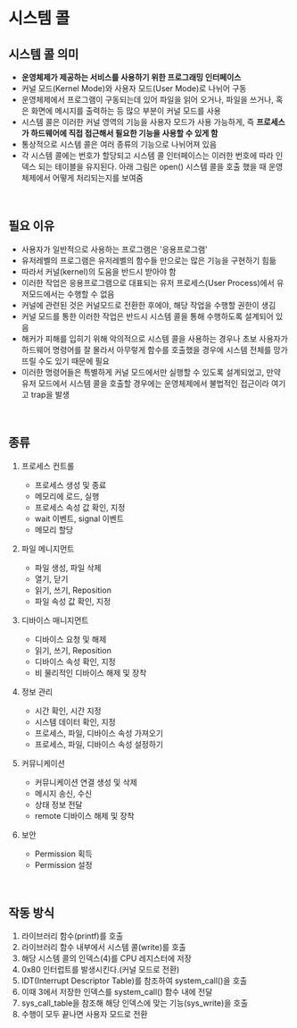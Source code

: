 # 시스템 콜

## 시스템 콜 의미

- **운영체제가 제공하는 서비스를 사용하기 위한 프로그래밍 인터페이스**
- 커널 모드(Kernel Mode)와 사용자 모드(User Mode)로 나뉘어 구동
- 운영체제에서 프로그램이 구동되는데 있어 파일을 읽어 오거나, 파일을 쓰거나, 혹은 화면에 메시지를 출력하는 등 많으 부분이 커널 모드를 사용
- 시스템 콜은 이러한 커널 영역의 기능을 사용자 모드가 사용 가능하게, 즉 **프로세스가 하드웨어에 직접 접근해서 필요한 기능을 사용할 수 있게 함**
- 통상적으로 시스템 콜은 여러 종류의 기능으로 나뉘어져 있음
- 각 시스템 콜에는 번호가 할당되고 시스템 콜 인터페이스는 이러한 번호에 따라 인덱스 되는 테이블을 유지된다. 아래 그림은 open() 시스템 콜을 호출 했을 때 운영체제에서 어떻게 처리되는지를 보여줌

<br/>

## 필요 이유

- 사용자가 일반적으로 사용하는 프로그램은 '응용프로그램'
- 유저레벨의 프로그램은 유저레벨의 함수들 만으로는 많은 기능을 구현하기 힘듦
- 따라서 커널(kernel)의 도움을 반드시 받아야 함
- 이러한 작업은 응용프로그램으로 대표되는 유저 프로세스(User Process)에서 유저모드에서는 수행할 수 없음
- 커널에 관련된 것은 커널모드로 전환한 후에야, 해당 작업을 수행할 권한이 생김
- 커널 모드를 통한 이러한 작업은 반드시 시스템 콜을 통해 수행하도록 설계되어 있음
- 해커가 피해를 입히기 위해 악의적으로 시스템 콜을 사용하는 경우나 초보 사용자가 하드웨어 명령어를 잘 몰라서 아무렇게 함수를 호출했을 경우에 시스템 전체를 망가뜨릴 수도 있기 때문에 필요
- 이러한 명령어들은 특별하게 커널 모드에서만 실행할 수 있도록 설계되었고, 만약 유저 모드에서 시스템 콜을 호출할 경우에는 운영체제에서 불법적인 접근이라 여기고 trap을 발생

<br/>

## 종류

1. 프로세스 컨트롤
    - 프로세스 생성 및 종료
    - 메모리에 로드, 실행
    - 프로세스 속성 값 확인, 지정
    - wait 이벤트, signal 이벤트
    - 메모리 할당


2. 파일 메니지먼트
    - 파일 생성, 파일 삭제
    - 열기, 닫기
    - 읽기, 쓰기, Reposition
    - 파일 속성 값 확인, 지정


3. 디바이스 매니지먼트
    - 디바이스 요청 및 해제
    - 읽기, 쓰기, Reposition
    - 디바이스 속성 확인, 지정
    - 비 물리적인 디바이스 해제 및 장착


4. 정보 관리
    - 시간 확인, 시간 지정
    - 시스템 데이터 확인, 지정
    - 프로세스, 파일, 디바이스 속성 가져오기
    - 프로세스, 파일, 디바이스 속성 설정하기


5. 커뮤니케이션

    - 커뮤니케이션 연결 생성 및 삭제
    - 메시지 송신, 수신
    - 상태 정보 전달
    - remote 디바이스 해제 및 장착


6. 보안
    - Permission 획득
    - Permission 설정

<br/>

## 작동 방식

1. 라이브러리 함수(printf)를 호출
2. 라이브러리 함수 내부에서 시스템 콜(write)를 호출
3. 해당 시스템 콜의 인덱스(4)를 CPU 레지스터에 저장
4. 0x80 인터럽트를 발생시킨다.(커널 모드로 전환)
5. IDT(Interrupt Descriptor Table)를 참조하여 system_call()을 호출
6. 이때 3에서 저장한 인덱스를 system_call() 함수 내에 전달
7. sys_call_table을 참조해 해당 인덱스에 맞는 기능(sys_write)을 호출
8. 수행이 모두 끝나면 사용자 모드로 전환